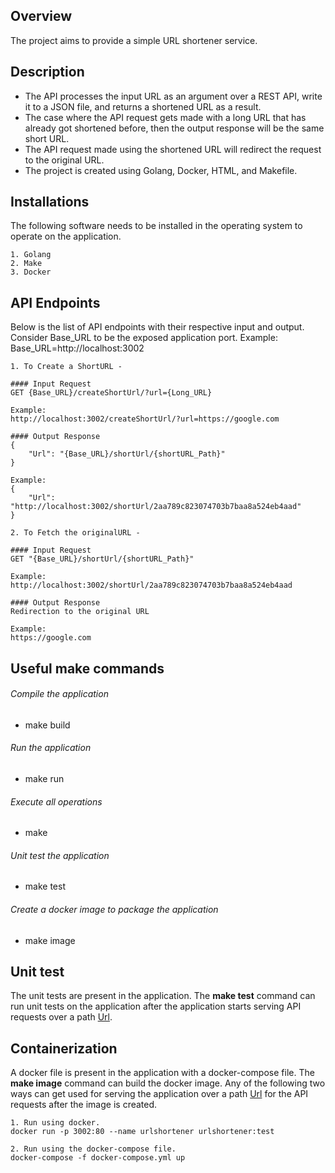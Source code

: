 ## Overview

The project aims to provide a simple URL shortener service.

## Description

- The API processes the input URL as an argument over a REST API, write it to a JSON file, and returns a shortened URL as a result.
- The case where the API request gets made with a long URL that has already got shortened before, then the output response will be the same short URL.
- The API request made using the shortened URL will redirect the request to the original URL.
- The project is created using Golang, Docker, HTML, and Makefile.

## Installations

The following software needs to be installed in the operating system to operate on the application.
```
1. Golang
2. Make
3. Docker
```

## API Endpoints

Below is the list of API endpoints with their respective input and output. Consider Base_URL to be the exposed application port.
Example: Base_URL=http://localhost:3002 

```
1. To Create a ShortURL -

#### Input Request
GET {Base_URL}/createShortUrl/?url={Long_URL}

Example: 
http://localhost:3002/createShortUrl/?url=https://google.com

#### Output Response
{
    "Url": "{Base_URL}/shortUrl/{shortURL_Path}"
}

Example:
{
    "Url": "http://localhost:3002/shortUrl/2aa789c823074703b7baa8a524eb4aad"
}
```
```
2. To Fetch the originalURL -

#### Input Request
GET "{Base_URL}/shortUrl/{shortURL_Path}"

Example: 
http://localhost:3002/shortUrl/2aa789c823074703b7baa8a524eb4aad

#### Output Response
Redirection to the original URL

Example: 
https://google.com
```

## Useful make commands

###### Compile the application
- make build

###### Run the application
- make run

###### Execute all operations
- make

###### Unit test the application
- make test

###### Create a docker image to package the application
- make image

## Unit test

The unit tests are present in the application. The **make test** command can run unit tests on the application after the application starts serving API requests over a path [Url]({Base_URL}).

## Containerization

A docker file is present in the application with a docker-compose file. The **make image** command can build the docker image. Any of the following two ways can get used for serving the application over a path [Url]({Base_URL}) for the API requests after the image is created.
```
1. Run using docker.
docker run -p 3002:80 --name urlshortener urlshortener:test

2. Run using the docker-compose file.
docker-compose -f docker-compose.yml up
```